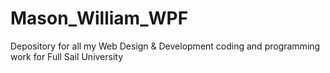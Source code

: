 Mason_William_WPF
=================

Depository for all my Web Design  &amp; Development coding and programming work for Full Sail University
